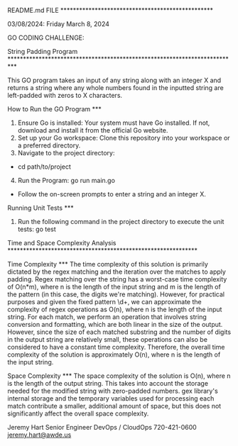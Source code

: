 
README.md FILE *************************************************

03/08/2024: 
Friday March 8, 2024

GO CODING CHALLENGE: 

String Padding Program **************************************************************************

This GO program takes an input of any string along with an integer X and returns a string where any whole numbers found in the inputted string are left-padded with zeros to X characters.

How to Run the GO Program ***

1. Ensure Go is installed: Your system must have Go installed. If not, download and install it from the official Go website.
2. Set up your Go workspace: Clone this repository into your workspace or a preferred directory.
3. Navigate to the project directory: 
- cd path/to/project
4. Run the Program: go run main.go
- Follow the on-screen prompts to enter a string and an integer X.

Running Unit Tests ***

1. Run the following command in the project directory to execute the unit tests: go test


Time and Space Complexity Analysis *************************************************************

Time Complexity ***
The time complexity of this solution is primarily dictated by the regex matching and the iteration over the matches to apply padding. Regex matching over the string has a worst-case time complexity of O(n*m), where n is the length of the input string and m is the length of the pattern (in this case, the digits we're matching). However, for practical purposes and given the fixed pattern \d+, we can approximate the complexity of regex operations as O(n), where n is the length of the input string. For each match, we perform an operation that involves string conversion and formatting, which are both linear in the size of the output. However, since the size of each matched substring and the number of digits in the output string are relatively small, these operations can also be considered to have a constant time complexity. Therefore, the overall time complexity of the solution is approximately O(n), where n is the length of the input string.

Space Complexity ***
The space complexity of the solution is O(n), where n is the length of the output string. This takes into account the storage needed for the modified string with zero-padded numbers.
gex library's internal storage and the temporary variables used for processing each match contribute a smaller, additional amount of space, but this does not significantly affect the overall space complexity.

Jeremy Hart
Senior Engineer 
DevOps / CloudOps
720-421-0600
jeremy.hart@awde.us

